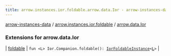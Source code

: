 ```yaml
---
title: arrow.instances.ior.foldable.arrow.data.Ior - arrow-instances-data
---
```


[arrow-instances-data](../../index.html) / [arrow.instances.ior.foldable](../index.html) / [arrow.data.Ior](./index.html)

### Extensions for arrow.data.Ior

| [foldable](foldable.html) | `fun <L> Ior.Companion.foldable(): `[`IorFoldableInstance`](../../arrow.instances/-ior-foldable-instance/index.html)`<`[`L`](foldable.html#L)`>` |

